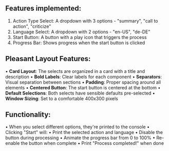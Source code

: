 ## Features implemented:

1. Action Type Select: A dropdown with 3 options - "summary", "call to action", "criticize"
2. Language Select: A dropdown with 2 options - "en-US", "de-DE"
3. Start Button: A button with a play icon that triggers the process
4. Progress Bar: Shows progress when the start button is clicked

## Pleasant Layout Features:

• **Card Layout**: The selects are organized in a card with a title and description
• **Bold Labels**: Clear labels for each component
• **Separators**: Visual separation between sections
• **Padding**: Proper spacing around all elements
• **Centered Button**: The start button is centered at the bottom
• **Default Selections**: Both selects have sensible defaults pre-selected
• **Window Sizing**: Set to a comfortable 400x300 pixels

## Functionality:

• When you select different options, they're printed to the console
• Clicking "Start" will:
  • Print the selected action and language
  • Disable the button during processing
  • Animate the progress bar from 0 to 100%
  • Re-enable the button when complete
  • Print "Process completed!" when done
